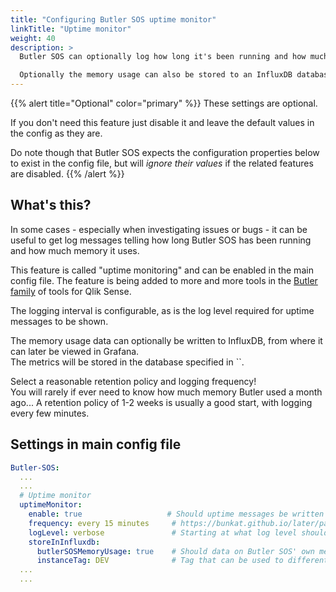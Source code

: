 ```yaml
---
title: "Configuring Butler SOS uptime monitor"
linkTitle: "Uptime monitor"
weight: 40
description: >
  Butler SOS can optionally log how long it's been running and how much memory it uses. 

  Optionally the memory usage can also be stored to an InfluxDB database, for later viewing/alerting in for example a Grafana dashboard.
---
```


{{% alert title="Optional" color="primary" %}}
These settings are optional.

If you don't need this feature just disable it and leave the default values in the config as they are.

Do note though that Butler SOS expects the configuration properties below to exist in the config file, but will *ignore their values* if the related features are disabled.
{{% /alert %}}

## What's this?

In some cases - especially when investigating issues or bugs - it can be useful to get log messages telling how long Butler SOS has been running and how much memory it uses.

This feature is called "uptime monitoring" and can be enabled in the main config file. The feature is being added to more and more tools in the [Butler family](https://github.com/ptarmiganlabs) of tools for Qlik Sense.

The logging interval is configurable, as is the log level required for uptime messages to be shown.

The memory usage data can optionally be written to InfluxDB, from where it can later be viewed in Grafana.  
The metrics will be stored in the database specified in ``.

Select a reasonable retention policy and logging frequency!  
You will rarely if ever need to know how much memory Butler used a month ago... A retention policy of 1-2 weeks is usually a good start, with logging every few minutes.

## Settings in main config file

```yaml
Butler-SOS:
  ...
  ...
  # Uptime monitor
  uptimeMonitor:
    enable: true                   # Should uptime messages be written to the console and log files?
    frequency: every 15 minutes     # https://bunkat.github.io/later/parsers.html
    logLevel: verbose               # Starting at what log level should uptime messages be shown?
    storeInInfluxdb: 
      butlerSOSMemoryUsage: true    # Should data on Butler SOS' own memory use be stored in Infludb?
      instanceTag: DEV              # Tag that can be used to differentiate data from multiple Butler SOS instances
  ...
  ...
```
